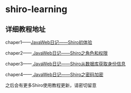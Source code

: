 # shiro-learning

## 详细教程地址
chaper1——[JavaWeb日记——Shiro初体验](http://blog.csdn.net/qq_32198277/article/details/70257444)

chaper2——[ JavaWeb日记——Shiro之角色和权限 ](http://blog.csdn.net/qq_32198277/article/details/70344829)

chaper3——[ JavaWeb日记——Shiro从数据库获取身份信息 ](http://blog.csdn.net/qq_32198277/article/details/70770107)

chaper4——[ JavaWeb日记——Shiro之密码加密  ](http://blog.csdn.net/qq_32198277/article/details/70854769)


之后会有更多Shiro使用教程更新，请密切留意

